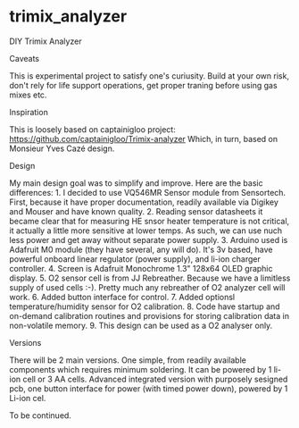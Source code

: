 # trimix_analyzer
DIY Trimix Analyzer

Caveats

This is experimental project to satisfy one's curiusity. Build at your own risk, don't rely for life support operations, get proper traning before using gas mixes etc. 

Inspiration

This is loosely based on captainigloo project:
https://github.com/captainigloo/Trimix-analyzer
Which, in turn, based on Monsieur Yves Cazé design.

Design

My main design goal was to simplify and improve. Here are the basic differences:
    1. I decided to use VQ546MR Sensor module from Sensortech. First, because it have proper documentation, readily available via Digikey and Mouser and have known quality.
    2. Reading sensor datasheets it became clear that for measuring HE snsor heater temperature is not critical, it actually a little more sensitive at lower temps. As such, we can use nuch less power and get away without separate power supply.
    3. Arduino used is Adafruit M0 module (they have several, any will do). It's 3v based, have powerful onboard linear regulator (power supply), and li-ion charger controller.
    4. Screen is Adafruit Monochrome 1.3" 128x64 OLED graphic display.
    5. O2 sensor cell is from JJ Rebreather. Because we have a limitless supply of used cells :-). Pretty much any rebreather of O2 analyzer cell will work.
    6. Added button interface for control.
    7. Added optionsl temperature/humidity sensor for O2 calibration.
    8. Code have startup and on-demand calibration routines and provisions for storing calibration data in non-volatile memory.
    9. This design can be used as a O2 analyser only.

Versions

There will be 2 main versions. 
One simple, from readily available components which requires minimum soldering. It can be powered by 1 li-ion cell or 3 AA cells. 
Advanced integrated version with purposely sesigned pcb, one button interface for power (with timed power down), powered by 1 Li-ion cel.

To be continued.
